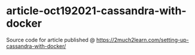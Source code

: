 # article-oct192021-cassandra-with-docker
Source code for article published @ https://2much2learn.com/setting-up-cassandra-with-docker/
